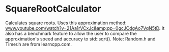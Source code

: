 # SquareRootCalculator
Calculates square roots. Uses this approximation method: www.youtube.com/watch?v=21Aa1rVCxJc&amp;pp=0gcJCdgAo7VqN5tD. It also has a benchmark feature to allow the user to compare the approximation's speed and accuracy to std::sqrt(). Note: Random.h and Timer.h are from learncpp.com.

